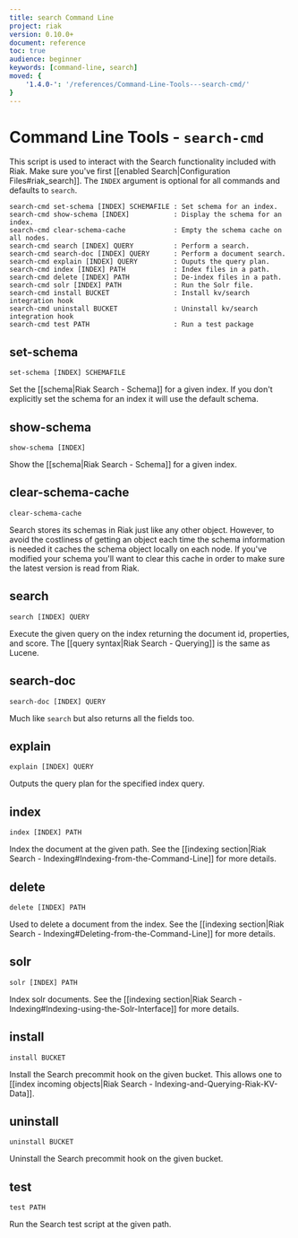 ```yaml
---
title: search Command Line
project: riak
version: 0.10.0+
document: reference
toc: true
audience: beginner
keywords: [command-line, search]
moved: {
    '1.4.0-': '/references/Command-Line-Tools---search-cmd/'
}
---
```


# Command Line Tools - `search-cmd`

This script is used to interact with the Search functionality included with
Riak.  Make sure you've first
[[enabled  Search|Configuration Files#riak_search]]. The `INDEX` argument is
optional for all commands and defaults to `search`.


    search-cmd set-schema [INDEX] SCHEMAFILE : Set schema for an index.
    search-cmd show-schema [INDEX]           : Display the schema for an index.
    search-cmd clear-schema-cache            : Empty the schema cache on all nodes.
    search-cmd search [INDEX] QUERY          : Perform a search.
    search-cmd search-doc [INDEX] QUERY      : Perform a document search.
    search-cmd explain [INDEX] QUERY         : Ouputs the query plan.
    search-cmd index [INDEX] PATH            : Index files in a path.
    search-cmd delete [INDEX] PATH           : De-index files in a path.
    search-cmd solr [INDEX] PATH             : Run the Solr file.
    search-cmd install BUCKET                : Install kv/search integration hook
    search-cmd uninstall BUCKET              : Uninstall kv/search integration hook
    search-cmd test PATH                     : Run a test package


## set-schema

    set-schema [INDEX] SCHEMAFILE

Set the [[schema|Riak Search - Schema]] for a given index.  If you don't
explicitly set the schema for an index it will use the default schema.


## show-schema

    show-schema [INDEX]

Show the [[schema|Riak Search - Schema]] for a given index.


## clear-schema-cache

    clear-schema-cache

Search stores its schemas in Riak just like any other object.  However, to
avoid the costliness of getting an object each time the schema information is
needed it caches the schema object locally on each node.  If you've modified
your schema you'll want to clear this cache in order to make sure the latest
version is read from Riak.


## search

    search [INDEX] QUERY

Execute the given query on the index returning the document id, properties, and
score.  The [[query syntax|Riak Search - Querying]] is the same as Lucene.


## search-doc

    search-doc [INDEX] QUERY

Much like `search` but also returns all the fields too.

## explain

    explain [INDEX] QUERY

Outputs the query plan for the specified index query.


## index

    index [INDEX] PATH

Index the document at the given path.  See the
[[indexing section|Riak Search - Indexing#Indexing-from-the-Command-Line]] for
more details.


## delete

    delete [INDEX] PATH

Used to delete a document from the index.  See the
[[indexing section|Riak Search - Indexing#Deleting-from-the-Command-Line]]
for more details.


## solr

    solr [INDEX] PATH

Index solr documents.  See the
[[indexing section|Riak Search - Indexing#Indexing-using-the-Solr-Interface]]
for more details.


## install

    install BUCKET

Install the Search precommit hook on the given bucket.  This allows one to
[[index incoming objects|Riak Search - Indexing-and-Querying-Riak-KV-Data]].


## uninstall

    uninstall BUCKET

Uninstall the Search precommit hook on the given bucket.


## test

    test PATH

Run the Search test script at the given path.
